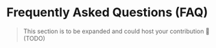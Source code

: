 # Frequently Asked Questions (FAQ)

> This section is to be expanded and could host your contribution :tada:
> (TODO)
